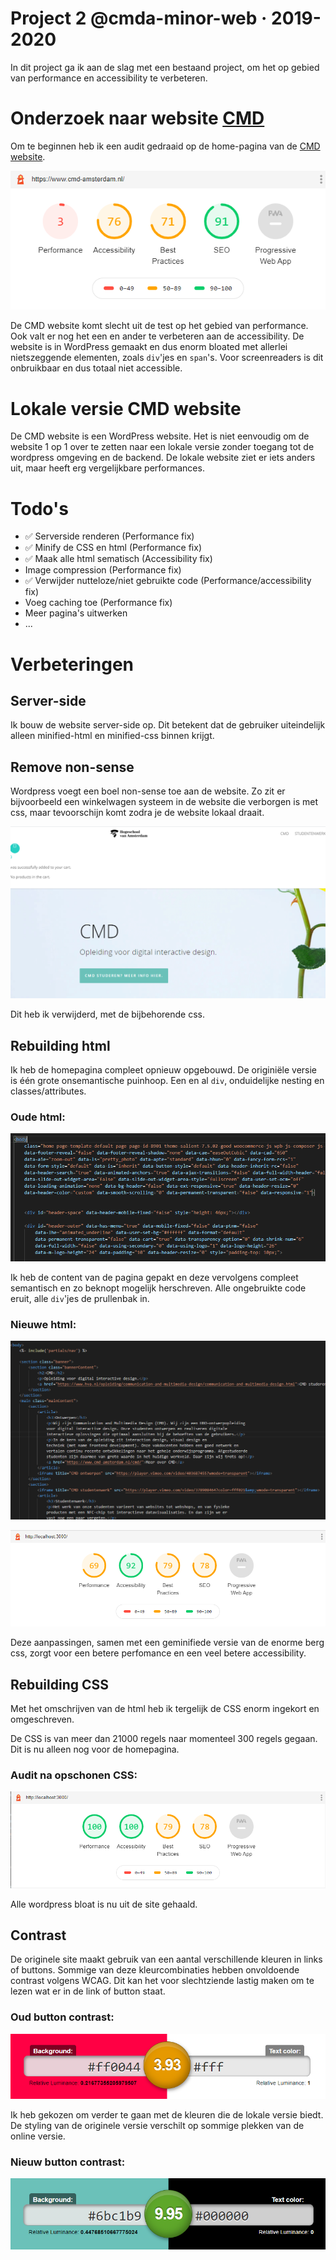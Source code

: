 # Project 2 @cmda-minor-web · 2019-2020

In dit project ga ik aan de slag met een bestaand project, om het op gebied van performance en accessibility te verbeteren. 

# Onderzoek naar website [CMD](https://www.cmd-amsterdam.nl/)

Om te beginnen heb ik een audit gedraaid op de home-pagina van de [CMD website](https://www.cmd-amsterdam.nl/).

![](/ss/cmd-audit.png)

De CMD website komt slecht uit de test op het gebied van performance. Ook valt er nog het een en ander te verbeteren aan de accessibility. De website is in WordPress gemaakt en dus enorm bloated met allerlei nietszeggende elementen, zoals `div`'jes en `span`'s. Voor screenreaders is dit onbruikbaar en dus totaal niet accessible.

# Lokale versie CMD website

De CMD website is een WordPress website. Het is niet eenvoudig om de website 1 op 1 over te zetten naar een lokale versie zonder toegang tot de wordpress omgeving en de backend. De lokale website ziet er iets anders uit, maar heeft erg vergelijkbare performances.


# Todo's

- ✅ Serverside renderen (Performance fix)
- ✅ Minify de CSS en html (Performance fix)
- ✅ Maak alle html sematisch (Accessibility fix)
-  Image compression (Performance fix)
- ✅ Verwijder nutteloze/niet gebruikte code (Performance/accessibility fix)
- Voeg caching toe (Performance fix)
- Meer pagina's uitwerken
- ...


# Verbeteringen

## Server-side

Ik bouw de website server-side op. Dit betekent dat de gebruiker uiteindelijk alleen minified-html en minified-css binnen krijgt.

## Remove non-sense

Wordpress voegt een boel non-sense toe aan de website. Zo zit er bijvoorbeeld een winkelwagen systeem in de website die verborgen is met css, maar tevoorschijn komt zodra je de website lokaal draait.

![](/ss/shoppingcart.png)

Dit heb ik verwijderd, met de bijbehorende css.


## Rebuilding html

Ik heb de homepagina compleet opnieuw opgebouwd. De originiële versie is één grote onsemantische puinhoop. Een en al `div`, onduidelijke nesting en classes/attributes.

### Oude html:

![](/ss/attributeoverload.png)



Ik heb de content van de pagina gepakt en deze vervolgens compleet semantisch en zo beknopt mogelijk herschreven. Alle ongebruikte code eruit, alle `div`'jes de prullenbak in.

### Nieuwe html:

![](/ss/goodhtml.png)

![](/ss/semantichtml.png)

Deze aanpassingen, samen met een geminifiede versie van de enorme berg css, zorgt voor een betere perfomance en een veel betere accessibility.

## Rebuilding CSS

Met het omschrijven van de html heb ik tergelijk de CSS enorm ingekort en omgeschreven.

De CSS is van meer dan 21000 regels naar momenteel 300 regels gegaan. Dit is nu alleen nog voor de homepagina.

### Audit na opschonen CSS:

![](/ss/removedwpclutter.png)

Alle wordpress bloat is nu uit de site gehaald.

## Contrast

De originele site maakt gebruik van een aantal verschillende kleuren in links of buttons. Sommige van deze kleurcombinaties hebben onvoldoende contrast volgens WCAG. Dit kan het voor slechtziende lastig maken om te lezen wat er in de link of button staat.

### Oud button contrast:

![](/ss/originelebutton.png)

Ik heb gekozen om verder te gaan met de kleuren die de lokale versie biedt. De styling van de originele versie verschilt op sommige plekken van de online versie.

### Nieuw button contrast:

![](/ss/goodrating.png)